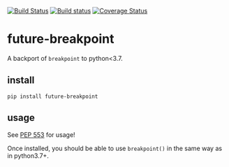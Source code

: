[![Build Status](https://travis-ci.org/asottile/future-breakpoint.svg?branch=master)](https://travis-ci.org/asottile/future-breakpoint)
[![Build status](https://ci.appveyor.com/api/projects/status/4b6qu7v13vxc3tue/branch/master?svg=true)](https://ci.appveyor.com/project/asottile/future-breakpoint/branch/master)
[![Coverage Status](https://coveralls.io/repos/github/asottile/future-breakpoint/badge.svg?branch=master)](https://coveralls.io/github/asottile/future-breakpoint?branch=master)

future-breakpoint
=================

A backport of `breakpoint` to python<3.7.

## install

`pip install future-breakpoint`

## usage

See [PEP 553](https://www.python.org/dev/peps/pep-0553/) for usage!

Once installed, you should be able to use `breakpoint()` in the same way as in
python3.7+.

